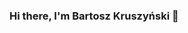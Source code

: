 ### Hi there, I'm Bartosz Kruszyński 👋

<!--
🔭 I am a student of Mechanical Engineering at the Poznan University of Technology, Poland

🌱 I’m currently learning Python, C# and Unity Engine, Unreal Engine and studing mechanical engineering

👀 I’m interested in 3D printing, soft robotics, programming, sports, fantasy and history

📫 You can reach me at:<br>
[LinkedIn](https://www.linkedin.com/in/bartosz-kruszyński-22214923a/) | discord Kustosz Barzyński#9695 | kruszynskibartosz1@gmail.com

I'm a member of a Cience Club RPG (Game Development)  
<!--, coding and designing. Currently project [Escape Room The Game](https://github.com/Aenvis/escape-room-game) -->
<!--
I'm a volunteer at [Freelab association](https://www.facebook.com/freelab). Where I do 3d modeling and printing, help organize workshops and do challenging projects

<!-- [![Anurag's GitHub stats](https://github-readme-stats.vercel.app/api?username=Bartosz383)](https://github.com/Bartosz383/github-readme-stats)

<!--
**Bartosz383/Bartosz383** is a ✨ _special_ ✨ repository because its `README.md` (this file) appears on your GitHub profile.

Here are some ideas to get you started:

- 🔭 I’m currently working on ...
- 🌱 I’m currently learning ...
- 👯 I’m looking to collaborate on ...
- 🤔 I’m looking for help with ...
- 💬 Ask me about ...
- 📫 How to reach me: ...
- 😄 Pronouns: ...
- ⚡ Fun fact: ...
-->
